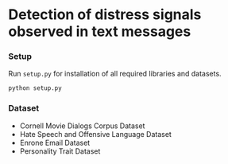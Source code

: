 # Detection of distress signals observed in text messages

### Setup
Run `setup.py` for installation of all required libraries and datasets.

```python setup.py```

### Dataset
- Cornell Movie Dialogs Corpus Dataset
- Hate Speech and Offensive Language Dataset
- Enrone Email Dataset
- Personality Trait Dataset
